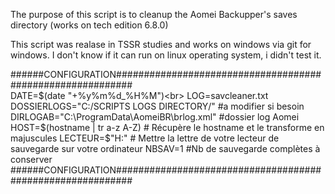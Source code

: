 The purpose of this script is to cleanup the Aomei Backupper's saves directory (works on tech edition 6.8.0)

This script was realase in TSSR studies and works on windows via git for windows.
I don't know if it can run on linux operating system, i didn't test it.

######CONFIGURATION###########################################################<br>
DATE=$(date "+%y%m%d_%H%M")<br>
LOG=savcleaner.txt 
DOSSIERLOGS="C:/SCRIPTS LOGS DIRECTORY/" #a modifier si besoin
DIRLOGAB="C:\ProgramData\AomeiBR\brlog.xml" #dossier log Aomei
HOST=$(hostname | tr a-z A-Z) # Récupère le hostname et le transforme en majuscules
LECTEUR=$"H:" # Mettre la lettre de votre lecteur de sauvegarde sur votre ordinateur
NBSAV=1 #Nb de sauvegarde complètes à conserver
######CONFIGURATION###########################################################
